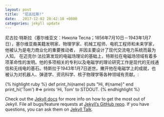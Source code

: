 ```yaml
---
layout: post
title:  "尼古拉斯!"
date:   2017-12-02 20:42:10 +0800
categories: jekyll update
---
```

尼古拉·特斯拉（塞尔维亚文：Никола Тесла；1856年7月10日－1943年1月7日），塞尔维亚裔美籍发明家、物理学家、机械工程师、电机工程师和未来学家，他被认为是电力商业化的重要推动者， 并因主要设计了现代交流电力系统而最为人知。
在迈克尔·法拉第发现的电磁场理论的基础上，特斯拉在电磁场领域有着多项革命性的发明。他的多项相关的专利以及电磁学的理论研究工作是现代的无线通信和无线电的基石。特斯拉于1943年1月7日逝世。撇开他在电磁学上的成就，也被认为对机器人、弹道学、资讯科学、核子物理学等各种领域有贡献。:

{% highlight ruby %}
def print_hi(name)
  puts "Hi, #{name}"
end
print_hi('Tom')
#=> prints 'Hi, Tom' to STDOUT.
{% endhighlight %}

Check out the [Jekyll docs][jekyll-docs] for more info on how to get the most out of Jekyll. File all bugs/feature requests at [Jekyll’s GitHub repo][jekyll-gh]. If you have questions, you can ask them on [Jekyll Talk][jekyll-talk].

[jekyll-docs]: https://jekyllrb.com/docs/home
[jekyll-gh]:   https://github.com/jekyll/jekyll
[jekyll-talk]: https://talk.jekyllrb.com/